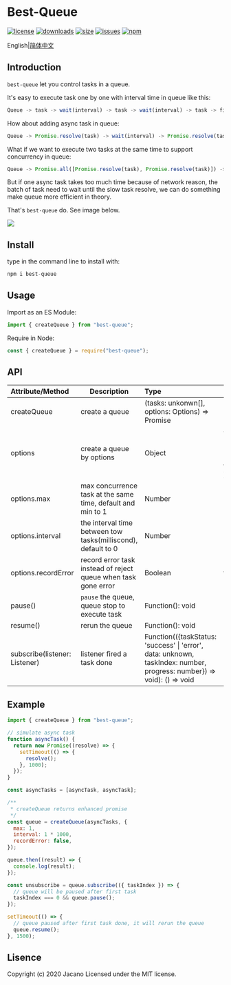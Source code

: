 # **Best-Queue**
[![license](https://img.shields.io/badge/license-MIT-green.svg)](https://www.npmjs.org/package/best-queue)
[![downloads](https://img.shields.io/npm/dt/best-queue)](https://www.npmjs.org/package/best-queue)
[![size](https://img.shields.io/bundlephobia/min/best-queue/3.0.0)](https://www.npmjs.org/package/best-queue)
[![issues](https://img.shields.io/github/issues-closed/Jcanno/best-queue)](https://www.npmjs.org/package/best-queue)
[![npm](https://img.shields.io/npm/v/best-queue)](https://www.npmjs.org/package/best-queue)

English|[简体中文](https://github.com/Jcanno/best-queue/blob/master/README-CH.md)

## Introduction

`best-queue` let you control tasks in a queue.

It's easy to execute task one by one with interval time in queue like this:

```js
Queue -> task -> wait(interval) -> task -> wait(interval) -> task -> finish
```

How about adding async task in queue:

```js
Queue -> Promise.resolve(task) -> wait(interval) -> Promise.resolve(task) -> wait(interval) -> Promise.resolve(task) -> finish
```

What if we want to execute two tasks at the same time to support concurrency in queue:

```js
Queue -> Promise.all([Promise.resolve(task), Promise.resolve(task)]) -> wait(interval) -> Promise.all([Promise.resolve(task), Promise.resolve(task)]) -> wait(interval) -> Promise.all([Promise.resolve(task), Promise.resolve(task)]) -> finish
```

But if one async task takes too much time because of network reason, the batch of task need to wait until the slow task resolve, we can do something make queue more efficient in theory.

That's `best-queue` do. See image below.

![](https://hawksights.obs.cn-east-2.myhuaweicloud.com/ceshi/1593997290864.png)

## Install

type in the command line to install with:

```js
npm i best-queue
```

## Usage

Import as an ES Module:

```js
import { createQueue } from "best-queue";
```

Require in Node:

```js
const { createQueue } = require("best-queue");
```

## **API**

| Attribute/Method                 | Description                                                    | Type                                                 | Default                                                  |
| :------------------------------- | -------------------------------------------------------------- | :--------------------------------------------------- | -------------------------------------------------------- |
| createQueue                      | create a queue                                                 | (tasks: unkonwn[], options: Options) => Promise<any> |                                                          |
| options                          | create a queue by options                                      | Object                                               | {<br>max: 1, <br>interval: 0,<br>recordError: false<br>} |
| options.max                      | max concurrence task at the same time, default and min to 1    | Number                                               | 1                                                        |
| options.interval                 | the interval time between tow tasks(milliscond), default to 0  | Number                                               | 0                                                        |
| options.recordError              | record error task instead of reject queue when task gone error | Boolean                                              | false                                                    |
| pause()                          | `pause` the queue, queue stop to execute task                  | Function(): void                                     |
| resume()                         | rerun the queue                                                | Function(): void                                     |
| subscribe(listener: Listener)  | listener fired a task done                           | Function(({taskStatus: 'success' \| 'error', data: unknown, taskIndex: number, progress: number}) => void): () => void                                         |

## Example

```js
import { createQueue } from "best-queue";

// simulate async task
function asyncTask() {
  return new Promise((resolve) => {
    setTimeout(() => {
      resolve();
    }, 1000);
  });
}

const asyncTasks = [asyncTask, asyncTask];

/**
 * createQueue returns enhanced promise
 */
const queue = createQueue(asyncTasks, {
  max: 1,
  interval: 1 * 1000,
  recordError: false,
});

queue.then((result) => {
  console.log(result);
});

const unsubscribe = queue.subscribe(({ taskIndex }) => {
  // queue will be paused after first task
  taskIndex === 0 && queue.pause();
});

setTimeout(() => {
  // queue paused after first task done, it will rerun the queue
  queue.resume();
}, 1500);
```

## Lisence

Copyright (c) 2020 Jacano Licensed under the MIT license.
